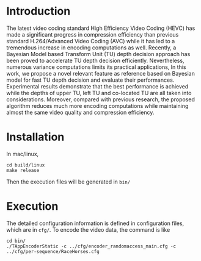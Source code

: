 # Introduction
The latest video coding standard High Efficiency Video Coding (HEVC) has made a significant progress in compression efficiency than previous standard H.264/Advanced Video Coding (AVC) while it has led to a tremendous increase in encoding computations as well. Recently, a Bayesian Model based Transform Unit (TU) depth decision approach has been proved to accelerate TU depth decision efficiently. Nevertheless, numerous variance computations limits its practical applications, In this work, we propose a novel relevant feature as reference based on Bayesian model for fast TU depth decision and evaluate their performances. Experimental results demonstrate that the best performance is achieved while the depths of upper TU, left TU and co-located TU are all taken into considerations. Moreover, compared with previous research, the proposed algorithm reduces much more encoding computations while maintaining almost the same video quality and compression efficiency.

# Installation
In mac/linux,
```
cd build/linux
make release
```
Then the execution files will be generated in ```bin/```

# Execution
The detailed configuration information is defined in configuration files, which are in ```cfg/```. To encode the video data, the command is like
```
cd bin/
./TAppEncoderStatic -c ../cfg/encoder_randomaccess_main.cfg -c ../cfg/per-sequence/RaceHorses.cfg
```

